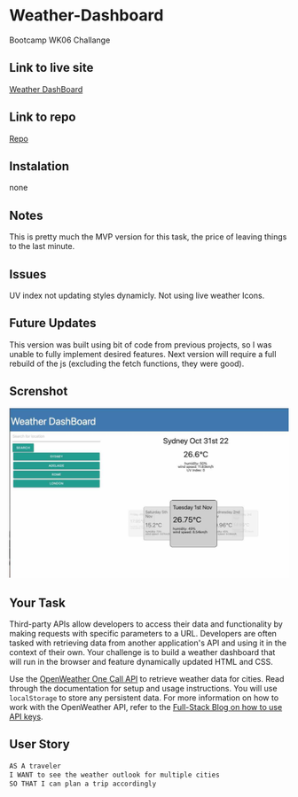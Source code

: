 # Weather-Dashboard
Bootcamp WK06 Challange


## Link to live site
[Weather DashBoard](https://kokkonut.github.io/Weather-Dashboard/)

## Link to repo
[Repo](https://github.com/Kokkonut/Weather-Dashboard)

## Instalation
none

## Notes
This is pretty much the MVP version for this task, the price of leaving things to the last minute.

## Issues
UV index not updating styles dynamicly.
Not using live weather Icons.

## Future Updates
This version was built using bit of code from previous projects, so I was unable to fully implement desired features.
Next version will require a full rebuild of the js (excluding the fetch functions, they were good).

## Screnshot
![Weather Dashboard](./assets/images/ScreenShot.jpeg)


## Your Task

Third-party APIs allow developers to access their data and functionality by making requests with specific parameters to a URL. Developers are often tasked with retrieving data from another application's API and using it in the context of their own. Your challenge is to build a weather dashboard that will run in the browser and feature dynamically updated HTML and CSS.

Use the [OpenWeather One Call API](https://openweathermap.org/api/one-call-api) to retrieve weather data for cities. Read through the documentation for setup and usage instructions. You will use `localStorage` to store any persistent data. For more information on how to work with the OpenWeather API, refer to the [Full-Stack Blog on how to use API keys](https://coding-boot-camp.github.io/full-stack/apis/how-to-use-api-keys).

## User Story

```
AS A traveler
I WANT to see the weather outlook for multiple cities
SO THAT I can plan a trip accordingly
```
